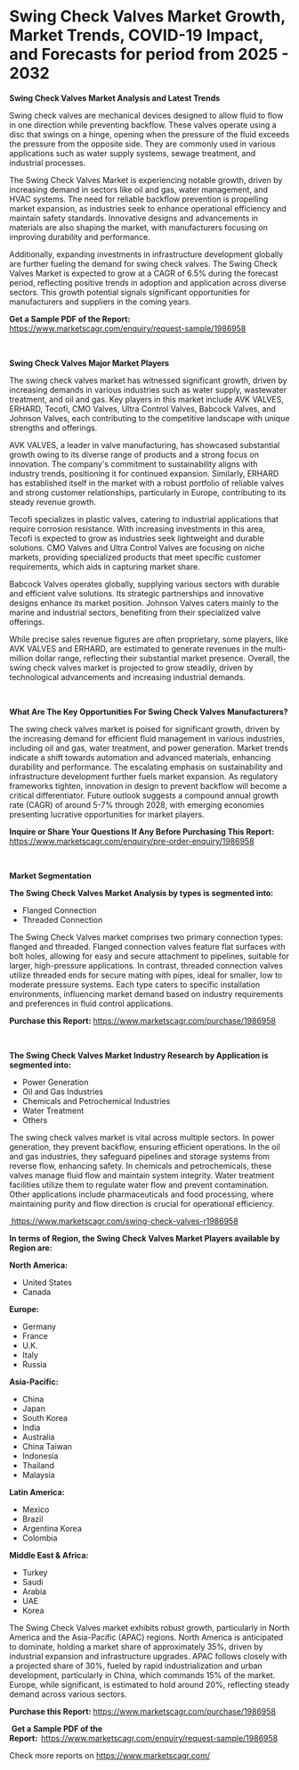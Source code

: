<p><h1>Swing Check Valves Market Growth, Market Trends, COVID-19 Impact, and Forecasts for period from 2025 - 2032</h1></p><p><strong>Swing Check Valves Market Analysis and Latest Trends</strong></p>
<p><p>Swing check valves are mechanical devices designed to allow fluid to flow in one direction while preventing backflow. These valves operate using a disc that swings on a hinge, opening when the pressure of the fluid exceeds the pressure from the opposite side. They are commonly used in various applications such as water supply systems, sewage treatment, and industrial processes.</p><p>The Swing Check Valves Market is experiencing notable growth, driven by increasing demand in sectors like oil and gas, water management, and HVAC systems. The need for reliable backflow prevention is propelling market expansion, as industries seek to enhance operational efficiency and maintain safety standards. Innovative designs and advancements in materials are also shaping the market, with manufacturers focusing on improving durability and performance.</p><p>Additionally, expanding investments in infrastructure development globally are further fueling the demand for swing check valves. The Swing Check Valves Market is expected to grow at a CAGR of 6.5% during the forecast period, reflecting positive trends in adoption and application across diverse sectors. This growth potential signals significant opportunities for manufacturers and suppliers in the coming years.</p></p>
<p><strong>Get a Sample PDF of the Report:&nbsp;</strong> <a href="https://www.marketscagr.com/enquiry/request-sample/1986958?utm_campaign=2336&utm_medium=2&utm_source=Github&utm_content=ia&utm_term=20022025&utm_id=swing-check-valves">https://www.marketscagr.com/enquiry/request-sample/1986958</a></p>
<p>&nbsp;</p>
<p><strong>Swing Check Valves Major Market Players</strong></p>
<p><p>The swing check valves market has witnessed significant growth, driven by increasing demands in various industries such as water supply, wastewater treatment, and oil and gas. Key players in this market include AVK VALVES, ERHARD, Tecofi, CMO Valves, Ultra Control Valves, Babcock Valves, and Johnson Valves, each contributing to the competitive landscape with unique strengths and offerings.</p><p>AVK VALVES, a leader in valve manufacturing, has showcased substantial growth owing to its diverse range of products and a strong focus on innovation. The company's commitment to sustainability aligns with industry trends, positioning it for continued expansion. Similarly, ERHARD has established itself in the market with a robust portfolio of reliable valves and strong customer relationships, particularly in Europe, contributing to its steady revenue growth.</p><p>Tecofi specializes in plastic valves, catering to industrial applications that require corrosion resistance. With increasing investments in this area, Tecofi is expected to grow as industries seek lightweight and durable solutions. CMO Valves and Ultra Control Valves are focusing on niche markets, providing specialized products that meet specific customer requirements, which aids in capturing market share.</p><p>Babcock Valves operates globally, supplying various sectors with durable and efficient valve solutions. Its strategic partnerships and innovative designs enhance its market position. Johnson Valves caters mainly to the marine and industrial sectors, benefiting from their specialized valve offerings.</p><p>While precise sales revenue figures are often proprietary, some players, like AVK VALVES and ERHARD, are estimated to generate revenues in the multi-million dollar range, reflecting their substantial market presence. Overall, the swing check valves market is projected to grow steadily, driven by technological advancements and increasing industrial demands.</p></p>
<p>&nbsp;</p>
<p><strong>What Are The Key Opportunities For Swing Check Valves Manufacturers?</strong></p>
<p><p>The swing check valves market is poised for significant growth, driven by the increasing demand for efficient fluid management in various industries, including oil and gas, water treatment, and power generation. Market trends indicate a shift towards automation and advanced materials, enhancing durability and performance. The escalating emphasis on sustainability and infrastructure development further fuels market expansion. As regulatory frameworks tighten, innovation in design to prevent backflow will become a critical differentiator. Future outlook suggests a compound annual growth rate (CAGR) of around 5-7% through 2028, with emerging economies presenting lucrative opportunities for market players.</p></p>
<p><strong>Inquire or Share Your Questions If Any Before Purchasing This Report:</strong> <a href="https://www.marketscagr.com/enquiry/pre-order-enquiry/1986958?utm_campaign=2336&utm_medium=2&utm_source=Github&utm_content=ia&utm_term=20022025&utm_id=swing-check-valves">https://www.marketscagr.com/enquiry/pre-order-enquiry/1986958</a></p>
<p>&nbsp;</p>
<p><strong>Market Segmentation</strong></p>
<p><strong>The Swing Check Valves Market Analysis by types is segmented into:</strong></p>
<p><ul><li>Flanged Connection</li><li>Threaded Connection</li></ul></p>
<p><p>The Swing Check Valves market comprises two primary connection types: flanged and threaded. Flanged connection valves feature flat surfaces with bolt holes, allowing for easy and secure attachment to pipelines, suitable for larger, high-pressure applications. In contrast, threaded connection valves utilize threaded ends for secure mating with pipes, ideal for smaller, low to moderate pressure systems. Each type caters to specific installation environments, influencing market demand based on industry requirements and preferences in fluid control applications.</p></p>
<p><strong>Purchase this Report:&nbsp;</strong><a href="https://www.marketscagr.com/purchase/1986958?utm_campaign=2336&utm_medium=2&utm_source=Github&utm_content=ia&utm_term=20022025&utm_id=swing-check-valves">https://www.marketscagr.com/purchase/1986958</a></p>
<p>&nbsp;</p>
<p><strong>The Swing Check Valves Market Industry Research by Application is segmented into:</strong></p>
<p><ul><li>Power Generation</li><li>Oil and Gas Industries</li><li>Chemicals and Petrochemical Industries</li><li>Water Treatment</li><li>Others</li></ul></p>
<p><p>The swing check valves market is vital across multiple sectors. In power generation, they prevent backflow, ensuring efficient operations. In the oil and gas industries, they safeguard pipelines and storage systems from reverse flow, enhancing safety. In chemicals and petrochemicals, these valves manage fluid flow and maintain system integrity. Water treatment facilities utilize them to regulate water flow and prevent contamination. Other applications include pharmaceuticals and food processing, where maintaining purity and flow direction is crucial for operational efficiency.</p></p>
<p><a href="https://www.marketscagr.com/swing-check-valves-r1986958?utm_campaign=2336&utm_medium=2&utm_source=Github&utm_content=ia&utm_term=20022025&utm_id=swing-check-valves">&nbsp;https://www.marketscagr.com/swing-check-valves-r1986958</a></p>
<p><strong>In terms of Region, the Swing Check Valves Market Players available by Region are:</strong></p>
<p>
    <p> <strong> North America: </strong>
        <ul>
            <li>United States</li>
            <li>Canada</li>
        </ul>
        </p> 
    <p> <strong> Europe: </strong>
        <ul>
            <li>Germany</li>
            <li>France</li>
            <li>U.K.</li>
            <li>Italy</li>
            <li>Russia</li>
        </ul>
        </p> 
    <p> <strong> Asia-Pacific: </strong>
        <ul>
            <li>China</li>
            <li>Japan</li>
            <li>South Korea</li>
            <li>India</li>
            <li>Australia</li>
            <li>China Taiwan</li>
            <li>Indonesia</li>
            <li>Thailand</li>
            <li>Malaysia</li>
        </ul>
        </p> 
    <p> <strong> Latin America: </strong>
        <ul>
            <li>Mexico</li>
            <li>Brazil</li>
            <li>Argentina Korea</li>
            <li>Colombia</li>
        </ul>
        </p> 
    <p> <strong> Middle East & Africa: </strong>
        <ul>
            <li>Turkey</li>
            <li>Saudi</li>
            <li>Arabia</li>
            <li>UAE</li>
            <li>Korea</li>
        </ul>
    </p>
    </p>
<p><p>The Swing Check Valves market exhibits robust growth, particularly in North America and the Asia-Pacific (APAC) regions. North America is anticipated to dominate, holding a market share of approximately 35%, driven by industrial expansion and infrastructure upgrades. APAC follows closely with a projected share of 30%, fueled by rapid industrialization and urban development, particularly in China, which commands 15% of the market. Europe, while significant, is estimated to hold around 20%, reflecting steady demand across various sectors.</p></p>
<p><strong>Purchase this Report: </strong><a href="https://www.marketscagr.com/purchase/1986958?utm_campaign=2336&utm_medium=2&utm_source=Github&utm_content=ia&utm_term=20022025&utm_id=swing-check-valves">https://www.marketscagr.com/purchase/1986958</a></p>
<p>&nbsp;<strong>Get a Sample PDF of the Report:&nbsp;&nbsp;</strong><a href="https://www.marketscagr.com/enquiry/request-sample/1986958?utm_campaign=2336&utm_medium=2&utm_source=Github&utm_content=ia&utm_term=20022025&utm_id=swing-check-valves">https://www.marketscagr.com/enquiry/request-sample/1986958</a></p>
<p><strong></strong></p>
<p>Check more reports on <a href="https://www.marketscagr.com/?utm_campaign=2336&utm_medium=2&utm_source=Github&utm_content=ia&utm_term=20022025&utm_id=swing-check-valves">https://www.marketscagr.com/</a></p>